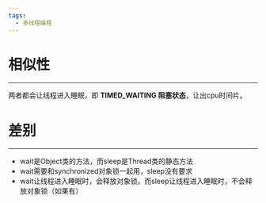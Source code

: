```yaml
---
tags:
  - 多线程编程
---
```

# 相似性
---
两者都会让线程进入睡眠，即 **TIMED_WAITING 阻塞状态**，让出cpu时间片。

# 差别
---
- wait是Object类的方法，而sleep是Thread类的静态方法
- wait需要和synchronized对象锁一起用，sleep没有要求
- wait让线程进入睡眠时，会释放对象锁。而sleep让线程进入睡眠时，不会释放对象锁（如果有）